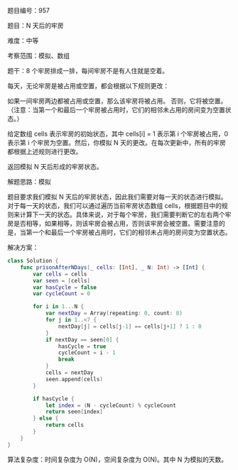 题目编号：957

题目：N 天后的牢房

难度：中等

考察范围：模拟、数组

题干：8 个牢房排成一排，每间牢房不是有人住就是空着。

每天，无论牢房是被占用或空置，都会根据以下规则更改：

如果一间牢房两边都被占用或空置，那么该牢房将被占用。
否则，它将被空置。
（注意：当第一个和最后一个牢房被占用时，它们的相邻未占用的房间变为空置状态。）

给定数组 cells 表示牢房的初始状态，其中 cells[i] = 1 表示第 i 个牢房被占用，0 表示第 i 个牢房为空置。然后，你模拟 N 天的更改。在每次更新中，所有的牢房都根据上述规则进行更改。

返回模拟 N 天后形成的牢房状态。

解题思路：模拟

题目要求我们模拟 N 天后的牢房状态，因此我们需要对每一天的状态进行模拟。对于每一天的状态，我们可以通过遍历当前牢房状态数组 cells，根据题目中的规则来计算下一天的状态。具体来说，对于每个牢房，我们需要判断它的左右两个牢房是否相等，如果相等，则该牢房会被占用，否则该牢房会被空置。需要注意的是，当第一个和最后一个牢房被占用时，它们的相邻未占用的房间变为空置状态。

解决方案：

```swift
class Solution {
    func prisonAfterNDays(_ cells: [Int], _ N: Int) -> [Int] {
        var cells = cells
        var seen = [cells]
        var hasCycle = false
        var cycleCount = 0

        for i in 1...N {
            var nextDay = Array(repeating: 0, count: 8)
            for j in 1..<7 {
                nextDay[j] = cells[j-1] == cells[j+1] ? 1 : 0
            }
            if nextDay == seen[0] {
                hasCycle = true
                cycleCount = i - 1
                break
            }
            cells = nextDay
            seen.append(cells)
        }

        if hasCycle {
            let index = (N - cycleCount) % cycleCount
            return seen[index]
        } else {
            return cells
        }
    }
}
```

算法复杂度：时间复杂度为 O(N)，空间复杂度为 O(N)。其中 N 为模拟的天数。